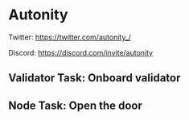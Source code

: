 # Autonity

Twitter: https://twitter.com/autonity_/

Discord: https://discord.com/invite/autonity

## Validator Task: Onboard validator

## Node Task: Open the door
